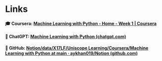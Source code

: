 

# Links
#### 🎓 Coursera: [Machine Learning with Python - Home - Week 1 | Coursera](https://www.coursera.org/learn/machine-learning-with-python/home/week/1)
#### 🤖 ChatGPT:  [Machine Learning with Python (chatgpt.com)](https://chatgpt.com/c/7b1d70cc-cb3d-4ecb-9723-8f2d8a00dda9)
#### 🔗 GitHub: [Notion/data/X17LF/Uniscope Learning/Coursera/Machine Learning with Python at main · aykhan019/Notion (github.com)](https://github.com/aykhan019/Notion/tree/main/data/X17LF/Uniscope%20Learning/Coursera/Machine%20Learning%20with%20Python)
